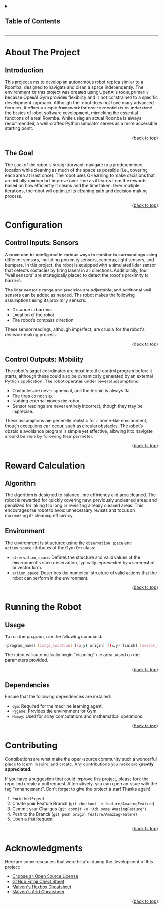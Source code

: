 
<!-- TABLE OF CONTENTS -->

<details>
<summary><h2>Table of Contents</h2></summary>
<ol>
<li>
<a href="#about-the-project">About The Project</a>
<ul>
<li><a href="#introduction">Introduction</a></li>
<li><a href="#the-goal">The Goal</a></li>
</ul>
</li>
<li>
<a href="#configuration">Configuration</a>
<ul>
<li><a href="#control-inputs-sensors">Control Inputs: Sensors</a></li>
<li><a href="#control-outputs-mobility">Control Outputs: Mobility</a></li>
</ul>
</li>
<li>
<a href="#reward-calculation">Reward Calculation</a>
<ul>
<li><a href="#algorithm">Algorithm</a></li>
<li><a href="#environment">Environment</a></li>
</ul>
</li>
<li><a href="#running-the-robot">Running the Robot</a>
<ul>
<li><a href="#usage">Usage</a></li>
<li><a href="#dependencies">Dependencies</a></li>
</ul>
</li>
<li><a href="#roadmap">Roadmap</a></li>
<li><a href="#contributing">Contributing</a></li>
<li><a href="#license">License</a></li>
<li><a href="#contact">Contact</a></li>
<li><a href="#acknowledgments">Acknowledgments</a></li>
</ol>
</details>

---

# About The Project

## Introduction
This project aims to develop an autonomous robot replica similar to a Roomba, designed to navigate and clean a space independently. The environment for this project was created using OpenAI's tools, primarily because OpenAI Gym provides flexibility and is not constrained to a specific development approach. Although the robot does not have many advanced features, it offers a simple framework for novice roboticists to understand the basics of robot software development, mimicking the essential functions of a real Roomba. While using an actual Roomba is always recommended, a well-crafted Python simulator serves as a more accessible starting point.

<p align="right">(<a href="#top">back to top</a>)</p>

## The Goal
The goal of the robot is straightforward: navigate to a predetermined location while cleaning as much of the space as possible (i.e., covering each area at least once). The robot uses Q-learning to make decisions that are initially random but improve over time as it learns from the rewards based on how efficiently it cleans and the time taken. Over multiple iterations, the robot will optimize its cleaning path and decision-making process.

<p align="right">(<a href="#top">back to top</a>)</p>

# Configuration

## Control Inputs: Sensors
A robot can be configured in various ways to monitor its surroundings using different sensors, including proximity sensors, cameras, light sensors, and bumpers. In this project, the robot is equipped with a simulated lidar sensor that detects obstacles by firing lasers in all directions. Additionally, four "wall sensors" are strategically placed to detect the robot's proximity to barriers.

The lidar sensor's range and precision are adjustable, and additional wall sensors can be added as needed. The robot makes the following assumptions using its proximity sensors:

- Distance to barriers
- Location of the robot
- The robot's compass direction

These sensor readings, although imperfect, are crucial for the robot's decision-making process.

<p align="right">(<a href="#top">back to top</a>)</p>

## Control Outputs: Mobility
The robot's target coordinates are input into the control program before it starts, although these could also be dynamically generated by an external Python application. The robot operates under several assumptions:

- Obstacles are never spherical, and the terrain is always flat.
- The tires do not slip.
- Nothing external moves the robot.
- Sensor readings are never entirely incorrect, though they may be imprecise.

These assumptions are generally realistic for a home-like environment, though exceptions can occur, such as circular obstacles. The robot’s obstacle avoidance program is simple yet effective, allowing it to navigate around barriers by following their perimeter.

<p align="right">(<a href="#top">back to top</a>)</p>

# Reward Calculation

## Algorithm
The algorithm is designed to balance time efficiency and area cleaned. The robot is rewarded for quickly covering new, previously uncleaned areas and penalized for taking too long or revisiting already cleaned areas. This encourages the robot to avoid unnecessary revisits and focus on maximizing its cleaning efficiency.

## Environment
The environment is structured using the `observation_space` and `action_space` attributes of the Gym `Env` class:

- `observation_space`: Defines the structure and valid values of the environment's state observation, typically represented by a screenshot or vector form.
- `action_space`: Describes the numerical structure of valid actions that the robot can perform in the environment.

<p align="right">(<a href="#top">back to top</a>)</p>

# Running the Robot

## Usage
To run the program, use the following command:

```bash
[program_name] [image_location] [(x,y) origin] [(x,y) finish] [sensor_range] [sigma_noise_values from 1-5]
```

The robot will automatically begin "cleaning" the area based on the parameters provided.

<p align="right">(<a href="#top">back to top</a>)</p>

## Dependencies
Ensure that the following dependencies are installed:

- `Gym`: Required for the machine learning agent.
- `Pygame`: Provides the environment for Gym.
- `Numpy`: Used for array computations and mathematical operations.

<p align="right">(<a href="#top">back to top</a>)</p>

# Contributing

Contributions are what make the open-source community such a wonderful place to learn, inspire, and create. Any contributions you make are **greatly appreciated**.

If you have a suggestion that could improve this project, please fork the repo and create a pull request. Alternatively, you can open an issue with the tag "enhancement". Don't forget to give the project a star! Thanks again!

1. Fork the Project
2. Create your Feature Branch (`git checkout -b feature/AmazingFeature`)
3. Commit your Changes (`git commit -m 'Add some AmazingFeature'`)
4. Push to the Branch (`git push origin feature/AmazingFeature`)
5. Open a Pull Request

<p align="right">(<a href="#top">back to top</a>)</p>


# Acknowledgments

Here are some resources that were helpful during the development of this project:

- [Choose an Open Source License](https://choosealicense.com)
- [GitHub Emoji Cheat Sheet](https://www.webpagefx.com/tools/emoji-cheat-sheet)
- [Malven's Flexbox Cheatsheet](https://flexbox.malven.co/)
- [Malven's Grid Cheatsheet](https://grid.malven.co/)

<p align="right">(<a href="#top">back to top</a>)</p>
